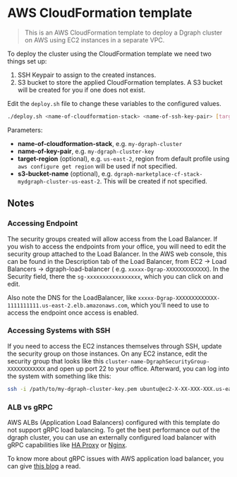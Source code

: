 # **AWS CloudFormation template**

> This is an AWS CloudFormation template to deploy a Dgraph cluster on AWS using EC2 instances in a separate VPC.

To deploy the cluster using the CloudFormation template we need two things set up:

1. SSH Keypair to assign to the created instances.
2. S3 bucket to store the applied CloudFormation templates.  A S3 bucket will be created for you if one does not exist.

Edit the `deploy.sh` file to change these variables to the configured values.

```sh
./deploy.sh <name-of-cloudformation-stack> <name-of-ssh-key-pair> [target-region] [s3-bucket-name]
```

Parameters:

* **name-of-cloudformation-stack**, e.g. `my-dgraph-cluster`
* **name-of-key-pair**, e.g. `my-dgraph-cluster-key`
* **target-region** (optional), e.g. `us-east-2`, region from default profile using `aws configure get region` will be used if not specified.
* **s3-bucket-name** (optional), e.g. `dgraph-marketplace-cf-stack-mydgraph-cluster-us-east-2`.  This will be created if not specified.


## **Notes**

### **Accessing Endpoint**

The security groups created will allow access from the Load Balancer. If you wish to access the endpoints from your office, you will need to edit the security group attached to the Load Balancer.  In the AWS web console, this can be found in the Description tab of the Load Balancer, from EC2 &rarr; Load Balancers &rarr; dgraph-load-balancer ( e.g. `xxxxx-Dgrap-XXXXXXXXXXXXX`). In the Security field, there the `sg-xxxxxxxxxxxxxxxxx`, which you can click on and edit.

Also note the DNS for the LoadBalancer, like `xxxxx-Dgrap-XXXXXXXXXXXXX-1111111111.us-east-2.elb.amazonaws.com`, which you'll need to use to access the endpoint once access is enabled.  

### **Accessing Systems with SSH**

If you need to access the EC2 instances themselves through SSH, update the security group on those instances. On any EC2 instance, edit the security group that looks like this `cluster-name-DgraphSecurityGroup-XXXXXXXXXXXX` and open up port 22 to your office.  Afterward, you can log into the system with something like this:

```bash
ssh -i /path/to/my-dgraph-cluster-key.pem ubuntu@ec2-X-XX-XXX-XXX.us-east-2.compute.amazonaws.com
```

### **ALB vs gRPC**

AWS ALBs (Application Load Balancers) configured with this template do not support gRPC load balancing. To get the best performance out of
the dgraph cluster, you can use an externally configured load balancer with gRPC capabilities like [HA Proxy](https://www.haproxy.com/blog/haproxy-1-9-2-adds-grpc-support/)
or [Nginx](https://www.nginx.com/blog/nginx-1-13-10-grpc/).

To know more about gRPC issues with AWS application load balancer, you can give [this blog](https://rokt.com/engineering_blog/learnings-grpc-aws/) a read.
